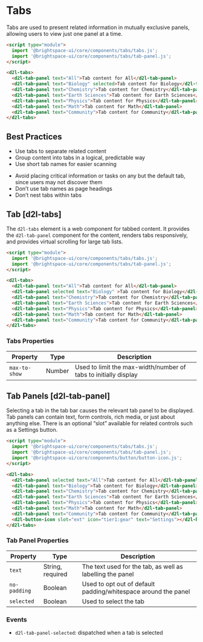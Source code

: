 
# Tabs
Tabs are used to present related information in mutually exclusive panels, allowing users to view just one panel at a time.

<!-- docs: demo display:block -->
```html
<script type="module">
  import '@brightspace-ui/core/components/tabs/tabs.js';
  import '@brightspace-ui/core/components/tabs/tab-panel.js';
</script>

<d2l-tabs>
  <d2l-tab-panel text="All">Tab content for All</d2l-tab-panel>
  <d2l-tab-panel text="Biology" selected>Tab content for Biology</d2l-tab-panel>
  <d2l-tab-panel text="Chemistry">Tab content for Chemistry</d2l-tab-panel>
  <d2l-tab-panel text="Earth Sciences">Tab content for Earth Sciences</d2l-tab-panel>
  <d2l-tab-panel text="Physics">Tab content for Physics</d2l-tab-panel>
  <d2l-tab-panel text="Math">Tab content for Math</d2l-tab-panel>
  <d2l-tab-panel text="Community">Tab content for Community</d2l-tab-panel>
</d2l-tabs>
```

## Best Practices
<!-- docs: start best practices -->
<!-- docs: start dos -->
* Use tabs to separate related content
* Group content into tabs in a logical, predictable way
* Use short tab names for easier scanning
<!-- docs: end dos -->

<!-- docs: start donts -->
* Avoid placing critical information or tasks on any but the default tab, since users may not discover them
* Don’t use tab names as page headings
* Don’t nest tabs within tabs
<!-- docs: end donts -->
<!-- docs: end best practices -->

## Tab [d2l-tabs]

The `d2l-tabs` element is a web component for tabbed content. It provides the `d2l-tab-panel` component for the content, renders tabs responsively, and provides virtual scrolling for large tab lists.

<!-- docs: demo live name:d2l-tabs display:block -->
```html
<script type="module">
  import '@brightspace-ui/core/components/tabs/tabs.js';
  import '@brightspace-ui/core/components/tabs/tab-panel.js';
</script>

<d2l-tabs>
  <d2l-tab-panel text="All">Tab content for All</d2l-tab-panel>
  <d2l-tab-panel selected text="Biology" >Tab content for Biology</d2l-tab-panel>
  <d2l-tab-panel text="Chemistry">Tab content for Chemistry</d2l-tab-panel>
  <d2l-tab-panel text="Earth Sciences">Tab content for Earth Sciences</d2l-tab-panel>
  <d2l-tab-panel text="Physics">Tab content for Physics</d2l-tab-panel>
  <d2l-tab-panel text="Math">Tab content for Math</d2l-tab-panel>
  <d2l-tab-panel text="Community">Tab content for Community</d2l-tab-panel>
</d2l-tabs>
```

<!-- docs: start hidden content -->
### Tabs Properties

| Property | Type | Description |
|--|--|--|
| `max-to-show` | Number | Used to limit the max-width/number of tabs to initially display |

<!-- docs: end hidden content -->

## Tab Panels [d2l-tab-panel]
Selecting a tab in the tab bar causes the relevant tab panel to be displayed. Tab panels can contain text, form controls, rich media, or just about anything else. There is an optional “slot” available for related controls such as a Settings button.

<!-- docs: demo live name:d2l-tab-panel display:block -->
```html
<script type="module">
  import '@brightspace-ui/core/components/tabs/tabs.js';
  import '@brightspace-ui/core/components/tabs/tab-panel.js';
  import '@brightspace-ui/core/components/button/button-icon.js';
</script>

<d2l-tabs>
  <d2l-tab-panel selected text="All">Tab content for All</d2l-tab-panel>
  <d2l-tab-panel text="Biology">Tab content for Biology</d2l-tab-panel>
  <d2l-tab-panel text="Chemistry">Tab content for Chemistry</d2l-tab-panel>
  <d2l-tab-panel text="Earth Sciences">Tab content for Earth Sciences</d2l-tab-panel>
  <d2l-tab-panel text="Physics">Tab content for Physics</d2l-tab-panel>
  <d2l-tab-panel text="Math">Tab content for Math</d2l-tab-panel>
  <d2l-tab-panel text="Community">Tab content for Community</d2l-tab-panel>
  <d2l-button-icon slot="ext" icon="tier1:gear" text="Settings"></d2l-button-icon>
</d2l-tabs>
```

<!-- docs: start hidden content -->
### Tab Panel Properties
| Property | Type | Description |
|--|--|--|
| `text` | String, required | The text used for the tab, as well as labelling the panel |
| `no-padding` | Boolean | Used to opt out of default padding/whitespace around the panel |
| `selected` | Boolean | Used to select the tab |

### Events
- `d2l-tab-panel-selected`: dispatched when a tab is selected
<!-- docs: end hidden content -->
